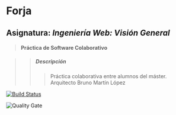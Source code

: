 # Forja
## Asignatura: *Ingeniería Web: Visión General*
> #### Práctica de Software Colaborativo

>> ##### Descripción
>>> Práctica colaborativa entre alumnos del máster. Arquitecto Bruno Martín López

[![Build Status](https://travis-ci.org/miw-upm/IWVG-forge.svg?branch=develop)](https://travis-ci.org/miw-upm/IWVG-forge)

![Quality Gate](https://sonarcloud.io/api/project_badges/measure?project=es.upm.miw%3AIWVG-forge&metric=alert_status)